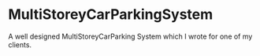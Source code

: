 # MultiStoreyCarParkingSystem
A well designed MultiStoreyCarParking System which I wrote for one of my clients.

